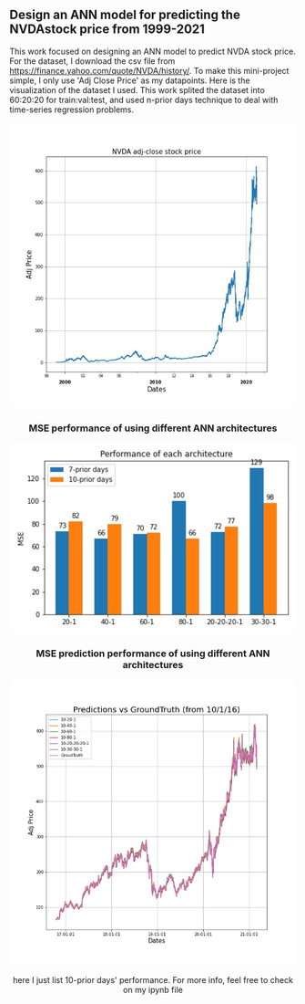 ## Design an ANN model for predicting the NVDAstock price from 1999-2021

This work focused on designing an ANN model to predict NVDA stock price. 
For the dataset, I download the csv file from https://finance.yahoo.com/quote/NVDA/history/. To make this mini-project simple, I only use 'Adj Close Price' as my datapoints. Here is the visualization of the dataset I used. This work splited the dataset into 60:20:20 for train:val:test, and used n-prior days technique to deal with time-series regression problems.
<div style="text-align:center"><img src="./images/NVDA_dataset.jpg" width="500">

### MSE performance of using different ANN architectures 
<div style="text-align:center"><img src="./images/10-_7-prior_day_MSE_plot.jpg" width="500">
  
### MSE prediction performance of using different ANN architectures 
<div style="text-align:center"><img src="./images/10-prior_day_prediction_plot.jpg" width="500">
  
here I just list 10-prior days' performance. For more info, feel free to check on my ipynb file
